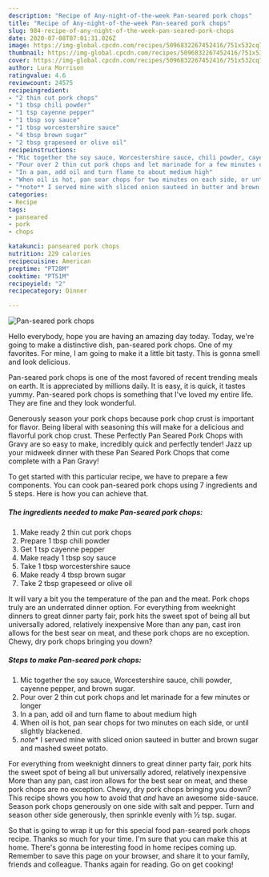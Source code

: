 ```yaml
---
description: "Recipe of Any-night-of-the-week Pan-seared pork chops"
title: "Recipe of Any-night-of-the-week Pan-seared pork chops"
slug: 984-recipe-of-any-night-of-the-week-pan-seared-pork-chops
date: 2020-07-08T07:01:31.026Z
image: https://img-global.cpcdn.com/recipes/5096832267452416/751x532cq70/pan-seared-pork-chops-recipe-main-photo.jpg
thumbnail: https://img-global.cpcdn.com/recipes/5096832267452416/751x532cq70/pan-seared-pork-chops-recipe-main-photo.jpg
cover: https://img-global.cpcdn.com/recipes/5096832267452416/751x532cq70/pan-seared-pork-chops-recipe-main-photo.jpg
author: Lura Morrison
ratingvalue: 4.6
reviewcount: 24575
recipeingredient:
- "2 thin cut pork chops"
- "1 tbsp chili powder"
- "1 tsp cayenne pepper"
- "1 tbsp soy sauce"
- "1 tbsp worcestershire sauce"
- "4 tbsp brown sugar"
- "2 tbsp grapeseed or olive oil"
recipeinstructions:
- "Mic together the soy sauce, Worcestershire sauce, chili powder, cayenne pepper, and brown sugar."
- "Pour over 2 thin cut pork chops and let marinade for a few minutes or longer"
- "In a pan, add oil and turn flame to about medium high"
- "When oil is hot, pan sear chops for two minutes on each side, or until slightly blackened."
- "*note** I served mine with sliced onion sauteed in butter and brown sugar and mashed sweet potato."
categories:
- Recipe
tags:
- panseared
- pork
- chops

katakunci: panseared pork chops 
nutrition: 229 calories
recipecuisine: American
preptime: "PT28M"
cooktime: "PT51M"
recipeyield: "2"
recipecategory: Dinner

---
```



![Pan-seared pork chops](https://img-global.cpcdn.com/recipes/5096832267452416/751x532cq70/pan-seared-pork-chops-recipe-main-photo.jpg)

Hello everybody, hope you are having an amazing day today. Today, we're going to make a distinctive dish, pan-seared pork chops. One of my favorites. For mine, I am going to make it a little bit tasty. This is gonna smell and look delicious.

Pan-seared pork chops is one of the most favored of recent trending meals on earth. It is appreciated by millions daily. It is easy, it is quick, it tastes yummy. Pan-seared pork chops is something that I've loved my entire life. They are fine and they look wonderful.

Generously season your pork chops because pork chop crust is important for flavor. Being liberal with seasoning this will make for a delicious and flavorful pork chop crust. These Perfectly Pan Seared Pork Chops with Gravy are so easy to make, incredibly quick and perfectly tender! Jazz up your midweek dinner with these Pan Seared Pork Chops that come complete with a Pan Gravy!


To get started with this particular recipe, we have to prepare a few components. You can cook pan-seared pork chops using 7 ingredients and 5 steps. Here is how you can achieve that.

<!--inarticleads1-->

##### The ingredients needed to make Pan-seared pork chops:

1. Make ready 2 thin cut pork chops
1. Prepare 1 tbsp chili powder
1. Get 1 tsp cayenne pepper
1. Make ready 1 tbsp soy sauce
1. Take 1 tbsp worcestershire sauce
1. Make ready 4 tbsp brown sugar
1. Take 2 tbsp grapeseed or olive oil


It will vary a bit you the temperature of the pan and the meat. Pork chops truly are an underrated dinner option. For everything from weeknight dinners to great dinner party fair, pork hits the sweet spot of being all but universally adored, relatively inexpensive More than any pan, cast iron allows for the best sear on meat, and these pork chops are no exception. Chewy, dry pork chops bringing you down? 

<!--inarticleads2-->

##### Steps to make Pan-seared pork chops:

1. Mic together the soy sauce, Worcestershire sauce, chili powder, cayenne pepper, and brown sugar.
1. Pour over 2 thin cut pork chops and let marinade for a few minutes or longer
1. In a pan, add oil and turn flame to about medium high
1. When oil is hot, pan sear chops for two minutes on each side, or until slightly blackened.
1. *note** I served mine with sliced onion sauteed in butter and brown sugar and mashed sweet potato.


For everything from weeknight dinners to great dinner party fair, pork hits the sweet spot of being all but universally adored, relatively inexpensive More than any pan, cast iron allows for the best sear on meat, and these pork chops are no exception. Chewy, dry pork chops bringing you down? This recipe shows you how to avoid that *and* have an awesome side-sauce. Season pork chops generously on one side with salt and pepper. Turn and season other side generously, then sprinkle evenly with ½ tsp. sugar. 

So that is going to wrap it up for this special food pan-seared pork chops recipe. Thanks so much for your time. I'm sure that you can make this at home. There's gonna be interesting food in home recipes coming up. Remember to save this page on your browser, and share it to your family, friends and colleague. Thanks again for reading. Go on get cooking!
